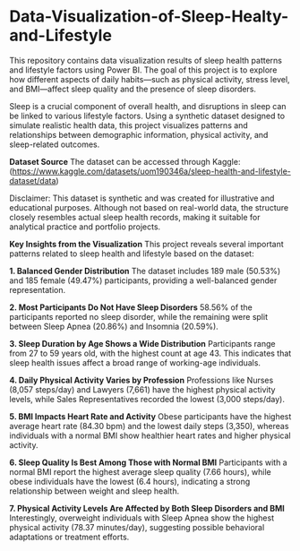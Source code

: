 # Data-Visualization-of-Sleep-Healty-and-Lifestyle
This repository contains data visualization results of sleep health patterns and lifestyle factors using Power BI. The goal of this project is to explore how different aspects of daily habits—such as physical activity, stress level, and BMI—affect sleep quality and the presence of sleep disorders.

Sleep is a crucial component of overall health, and disruptions in sleep can be linked to various lifestyle factors. Using a synthetic dataset designed to simulate realistic health data, this project visualizes patterns and relationships between demographic information, physical activity, and sleep-related outcomes.

**Dataset Source**
The dataset can be accessed through Kaggle: (https://www.kaggle.com/datasets/uom190346a/sleep-health-and-lifestyle-dataset/data)

Disclaimer: This dataset is synthetic and was created for illustrative and educational purposes. Although not based on real-world data, the structure closely resembles actual sleep health records, making it suitable for analytical practice and portfolio projects.


**Key Insights from the Visualization**
This project reveals several important patterns related to sleep health and lifestyle based on the dataset:

**1. Balanced Gender Distribution**
The dataset includes 189 male (50.53%) and 185 female (49.47%) participants, providing a well-balanced gender representation.

**2. Most Participants Do Not Have Sleep Disorders**
58.56% of the participants reported no sleep disorder, while the remaining were split between Sleep Apnea (20.86%) and Insomnia (20.59%).

**3. Sleep Duration by Age Shows a Wide Distribution**
Participants range from 27 to 59 years old, with the highest count at age 43. This indicates that sleep health issues affect a broad range of working-age individuals.

**4. Daily Physical Activity Varies by Profession**
Professions like Nurses (8,057 steps/day) and Lawyers (7,661) have the highest physical activity levels, while Sales Representatives recorded the lowest (3,000 steps/day).

**5. BMI Impacts Heart Rate and Activity**
Obese participants have the highest average heart rate (84.30 bpm) and the lowest daily steps (3,350), whereas individuals with a normal BMI show healthier heart rates and higher physical activity.

**6. Sleep Quality Is Best Among Those with Normal BMI**
Participants with a normal BMI report the highest average sleep quality (7.66 hours), while obese individuals have the lowest (6.4 hours), indicating a strong relationship between weight and sleep health.

**7. Physical Activity Levels Are Affected by Both Sleep Disorders and BMI**
Interestingly, overweight individuals with Sleep Apnea show the highest physical activity (78.37 minutes/day), suggesting possible behavioral adaptations or treatment efforts.
